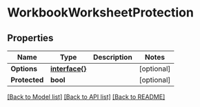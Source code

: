 # WorkbookWorksheetProtection

## Properties

Name | Type | Description | Notes
------------ | ------------- | ------------- | -------------
**Options** | [**interface{}**](.md) |  | [optional] 
**Protected** | **bool** |  | [optional] 

[[Back to Model list]](../README.md#documentation-for-models) [[Back to API list]](../README.md#documentation-for-api-endpoints) [[Back to README]](../README.md)


